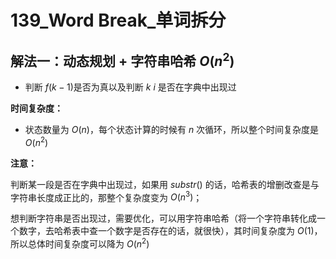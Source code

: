 # 139_Word Break_单词拆分

## 解法一：动态规划 + 字符串哈希 $O(n^2)$

- 判断 $f(k - 1)$是否为真以及判断 $k ~ i$ 是否在字典中出现过

**时间复杂度：**

- 状态数量为 $O(n)$，每个状态计算的时候有 $n$ 次循环，所以整个时间复杂度是 $O(n^2)$

**注意：**

判断某一段是否在字典中出现过，如果用 $substr()$ 的话，哈希表的增删改查是与字符串长度成正比的，那整个复杂度变为 $O(n^3)$；

想判断字符串是否出现过，需要优化，可以用字符串哈希（将一个字符串转化成一个数字，去哈希表中查一个数字是否存在的话，就很快），其时间复杂度为 $O(1)$，所以总体时间复杂度可以降为 $O(n^2)$
